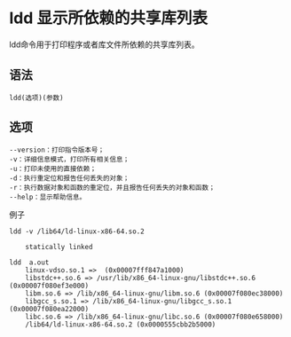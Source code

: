 # ldd 显示所依赖的共享库列表

ldd命令用于打印程序或者库文件所依赖的共享库列表。
## 语法

```
ldd(选项)(参数)
```

## 选项

```
--version：打印指令版本号；
-v：详细信息模式，打印所有相关信息；
-u：打印未使用的直接依赖；
-d：执行重定位和报告任何丢失的对象；
-r：执行数据对象和函数的重定位，并且报告任何丢失的对象和函数；
--help：显示帮助信息。
```

例子


```
ldd -v /lib64/ld-linux-x86-64.so.2

	statically linked
```


```
ldd  a.out 
	linux-vdso.so.1 =>  (0x00007fff847a1000)
	libstdc++.so.6 => /usr/lib/x86_64-linux-gnu/libstdc++.so.6 (0x00007f080ef3e000)
	libm.so.6 => /lib/x86_64-linux-gnu/libm.so.6 (0x00007f080ec38000)
	libgcc_s.so.1 => /lib/x86_64-linux-gnu/libgcc_s.so.1 (0x00007f080ea22000)
	libc.so.6 => /lib/x86_64-linux-gnu/libc.so.6 (0x00007f080e658000)
	/lib64/ld-linux-x86-64.so.2 (0x0000555cbb2b5000)

```



